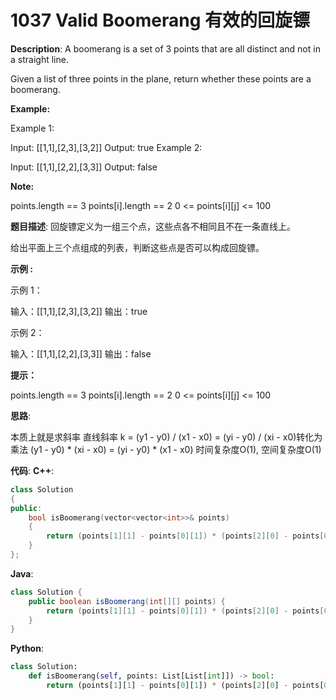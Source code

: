 # 1037 Valid Boomerang 有效的回旋镖

__Description__:
A boomerang is a set of 3 points that are all distinct and not in a straight line.

Given a list of three points in the plane, return whether these points are a boomerang.

__Example:__

Example 1:

Input: [[1,1],[2,3],[3,2]]
Output: true
Example 2:

Input: [[1,1],[2,2],[3,3]]
Output: false

__Note:__

points.length == 3
points[i].length == 2
0 <= points[i][j] <= 100

__题目描述__:
回旋镖定义为一组三个点，这些点各不相同且不在一条直线上。

给出平面上三个点组成的列表，判断这些点是否可以构成回旋镖。

__示例 :__

示例 1：

输入：[[1,1],[2,3],[3,2]]
输出：true

示例 2：

输入：[[1,1],[2,2],[3,3]]
输出：false

__提示：__

points.length == 3
points[i].length == 2
0 <= points[i][j] <= 100

__思路__:

本质上就是求斜率
直线斜率 k = (y1 - y0) / (x1 - x0) = (yi - y0) / (xi - x0)转化为乘法
(y1 - y0) \* (xi - x0) = (yi - y0) \* (x1 - x0)
时间复杂度O(1), 空间复杂度O(1)

__代码__:
__C++__:

```C++
class Solution 
{
public:
    bool isBoomerang(vector<vector<int>>& points) 
    {
        return (points[1][1] - points[0][1]) * (points[2][0] - points[0][0]) != (points[2][1] - points[0][1]) * (points[1][0] - points[0][0]);
    }
};
```

__Java__:

```Java
class Solution {
    public boolean isBoomerang(int[][] points) {
        return (points[1][1] - points[0][1]) * (points[2][0] - points[0][0]) != (points[2][1] - points[0][1]) * (points[1][0] - points[0][0]);
    }
}
```

__Python__:

```Python
class Solution:
    def isBoomerang(self, points: List[List[int]]) -> bool:
        return (points[1][1] - points[0][1]) * (points[2][0] - points[0][0]) != (points[2][1] - points[0][1]) * (points[1][0] - points[0][0])
```
